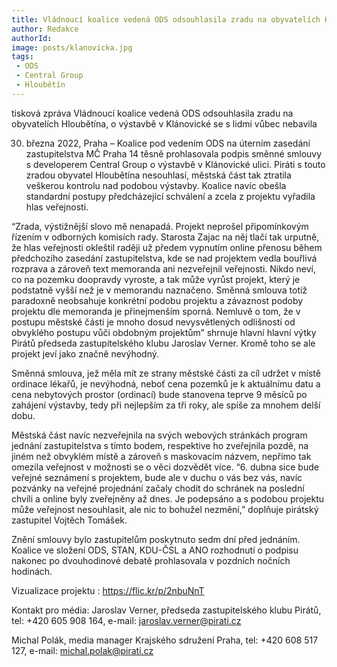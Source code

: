```yaml
---
title: Vládnoucí koalice vedená ODS odsouhlasila zradu na obyvatelích Hloubětína, o výstavbě v Klánovické se s lidmi vůbec nebavila
author: Redakce
authorId: 
image: posts/klanovicka.jpg
tags: 
 - ODS
 - Central Group
 - Hloubětín
---
```



tisková zpráva
Vládnoucí koalice vedená ODS odsouhlasila zradu na obyvatelích Hloubětína, o výstavbě v Klánovické se s lidmi vůbec nebavila

30. března 2022, Praha – Koalice pod vedením ODS na úterním zasedání zastupitelstva MČ Praha 14 těsně prohlasovala podpis směnné smlouvy s developerem Central Group o výstavbě v Klánovické ulici. Piráti s touto zradou obyvatel Hloubětína nesouhlasí, městská část tak ztratila veškerou kontrolu nad podobou výstavby. Koalice navíc obešla standardní postupy předcházející schválení a zcela z projektu vyřadila hlas veřejnosti. 

“Zrada, výstižnější slovo mě nenapadá. Projekt neprošel připomínkovým řízením v odborných komisích rady. Starosta Zajac na něj tlačí tak urputně, že hlas veřejnosti okleštil raději už předem vypnutím online přenosu během předchozího zasedání zastupitelstva, kde se nad projektem vedla bouřlivá rozprava a zároveň text memoranda ani nezveřejnil veřejnosti. Nikdo neví, co na pozemku doopravdy vyroste, a tak může vyrůst projekt, který je podstatně vyšší než je v memorandu naznačeno. Směnná smlouva totiž paradoxně neobsahuje konkrétní podobu projektu a závaznost podoby projektu dle memoranda je přinejmenším sporná. Nemluvě o tom, že v postupu městské části je mnoho dosud nevysvětlených odlišností od obvyklého postupu vůči obdobným projektům” shrnuje hlavní hlavní výtky Pirátů předseda zastupitelského klubu Jaroslav Verner. Kromě toho se ale projekt jeví jako značně nevýhodný. 

Směnná smlouva, jež měla mít ze strany městské části za cíl udržet v místě ordinace lékařů, je nevýhodná, neboť cena pozemků je k aktuálnímu datu a cena nebytových prostor (ordinací) bude stanovena teprve 9 měsíců po zahájení výstavby, tedy při nejlepším za tři roky, ale spíše za mnohem delší dobu.

Městská část navíc nezveřejnila na svých webových stránkách program jednání zastupitelstva s tímto bodem, respektive ho zveřejnila pozdě, na jiném než obvyklém místě a zároveň s maskovacím názvem, nepřímo tak omezila veřejnost v možnosti se o věci dozvědět více. “6. dubna sice bude veřejné seznámení s projektem, bude ale v duchu o vás bez vás, navíc pozvánky na veřejné projednání začaly chodit do schránek na poslední chvíli a online byly zveřejněny až dnes. Je podepsáno a  s podobou projektu může veřejnost nesouhlasit, ale nic to bohužel nezmění,” doplňuje pirátský zastupitel Vojtěch Tomášek.

Znění smlouvy bylo zastupitelům poskytnuto sedm dní před jednáním. Koalice ve složení ODS, STAN, KDU-ČSL a ANO rozhodnutí o podpisu nakonec po dvouhodinové debatě prohlasovala v pozdních nočních hodinách. 

Vizualizace projektu : https://flic.kr/p/2nbuNnT

Kontakt pro média:
Jaroslav Verner, předseda zastupitelského klubu Pirátů, tel: +420 605 908 164, e-mail: jaroslav.verner@pirati.cz 

Michal Polák, media manager Krajského sdružení Praha, tel: +420 608 517 127, e-mail: michal.polak@pirati.cz



